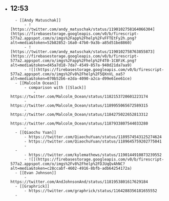 - 12:53
    - 
        - [[Andy Matuschak]]
            - ![https://twitter.com/andy_matuschak/status/1190102758164066304](https://firebasestorage.googleapis.com/v0/b/firescript-577a2.appspot.com/o/imgs%2Fapp%2Fhelp%2FvFFTEtFy2h.png?alt=media&token=52b82852-16a0-47b0-9a3b-a85d51be8860)
            - ![https://twitter.com/andy_matuschak/status/1190102758763855873](https://firebasestorage.googleapis.com/v0/b/firescript-577a2.appspot.com/o/imgs%2Fapp%2Fhelp%2F4T0-1C8FzK.png?alt=media&token=d45a7d18-7da7-4549-857a-940d21da7aa9)
            - ![](https://firebasestorage.googleapis.com/v0/b/firescript-577a2.appspot.com/o/imgs%2Fv8%2Fhelp%2F5QXnVL_oa5?alt=media&token=070b52b6-e2da-4090-a2ca-d99e61ee61ce)
        - [[Malcolm Ocean]]
            - comparison with [[Slack]]
                - https://twitter.com/Malcolm_Ocean/status/1182153720601223174
            - https://twitter.com/Malcolm_Ocean/status/1189955065672589315
            - https://twitter.com/Malcolm_Ocean/status/1184275022652813312
            - https://twitter.com/Malcolm_Ocean/status/1187933807544033280
            - 
        - [[Qiaochu Yuan]]
            - https://twitter.com/QiaochuYuan/status/1189574543125274624
            - https://twitter.com/QiaochuYuan/status/1189645759202775041
            - 
        - 
            - https://twitter.com/kylemathews/status/1190144910873239552
            - ![](https://firebasestorage.googleapis.com/v0/b/firescript-577a2.appspot.com/o/imgs%2Fv8%2Fhelp%2FDJUqQvAhNC?alt=media&token=c28ccabf-4602-4916-8bfb-adb64254172a)
        - [[Evan Johnson]]
            - https://twitter.com/AndJohnsonAnd/status/1181953801617629184
        - [[Graphrick]]
            - https://twitter.com/graphrick/status/1164288356181655552
        - 
